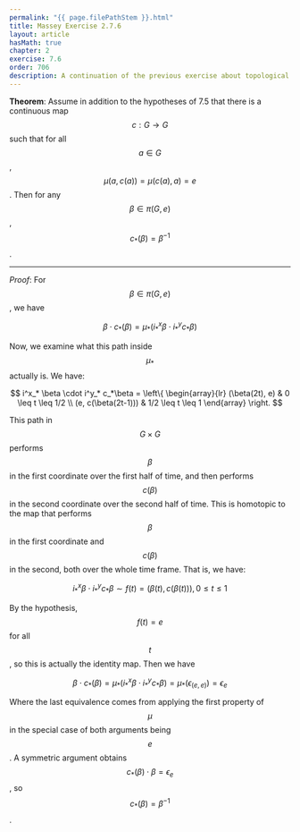 ```yaml
---
permalink: "{{ page.filePathStem }}.html"
title: Massey Exercise 2.7.6
layout: article
hasMath: true
chapter: 2
exercise: 7.6
order: 706
description: A continuation of the previous exercise about topological groups
---
```



**Theorem**:
Assume in addition to the hypotheses of 7.5 that there is a continuous map $$c: G \rightarrow G$$ such that for all $$a \in G$$, $$\mu(a, c(a)) = \mu(c(a), a) = e$$.
Then for any $$\beta \in \pi(G,e)$$, $$c_*(\beta) = \beta^{-1}$$.

----

*Proof*:
For $$\beta \in \pi(G,e)$$, we have

$$
\beta \cdot c_*(\beta) = \mu_*(i^x_* \beta \cdot i^y_* c_*\beta)
$$

Now, we examine what this path inside $$\mu_*$$ actually is.
We have:

$$
i^x_* \beta \cdot i^y_* c_*\beta = \left\{
\begin{array}{lr}
(\beta(2t), e) & 0 \leq t \leq 1/2 \\
(e, c(\beta(2t-1))) & 1/2 \leq t \leq 1
\end{array} \right.
$$

This path in $$G \times G$$ performs $$\beta$$ in the first coordinate over the first half of time, and then performs $$c(\beta)$$ in the second coordinate over the second half of time.
This is homotopic to the map that performs $$\beta$$ in the first coordinate and $$c(\beta)$$ in the second, both over the whole time frame.
That is, we have:

$$
i^x_* \beta \cdot i^y_* c_*\beta \sim f(t) = (\beta(t), c(\beta(t))), 0 \leq t \leq 1
$$

By the hypothesis, $$f(t) = e$$ for all $$t$$, so this is actually the identity map.
Then we have

$$
\beta \cdot c_*(\beta) = \mu_*(i^x_* \beta \cdot i^y_* c_*\beta) = \mu_*(\epsilon_{(e,e)}) = \epsilon_e
$$

Where the last equivalence comes from applying the first property of $$\mu$$ in the special case of both arguments being $$e$$.
A symmetric argument obtains $$c_*(\beta) \cdot \beta = \epsilon_e$$, so $$c_*(\beta) = \beta^{-1}$$.

